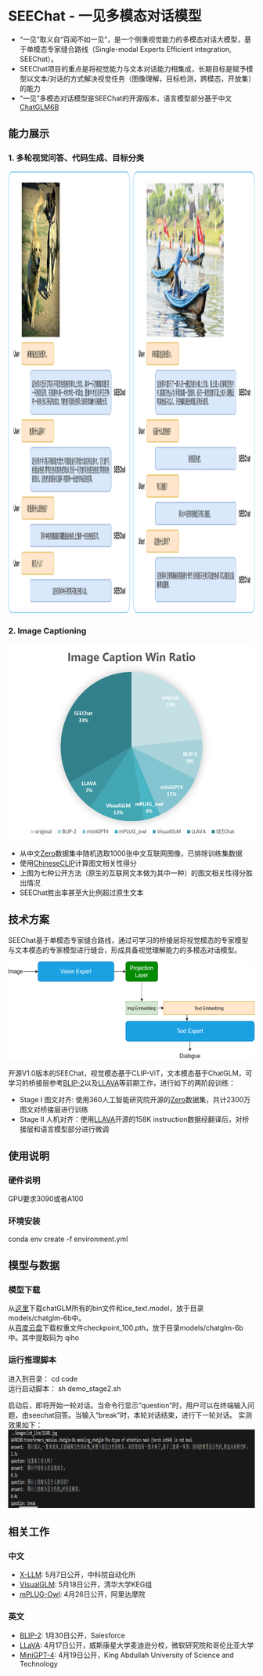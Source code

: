 # SEEChat - 一见多模态对话模型
* “一见”取义自“百闻不如一见”，是一个侧重视觉能力的多模态对话大模型，基于单模态专家缝合路线（Single-modal Experts Efficient integration, SEEChat）。
* SEEChat项目的重点是将视觉能力与文本对话能力相集成，长期目标是赋予模型以文本/对话的方式解决视觉任务（图像理解，目标检测，跨模态，开放集）的能力
* “一见”多模态对话模型是SEEChat的开源版本，语言模型部分基于中文[ChatGLM6B](https://github.com/THUDM/ChatGLM-6B)

## 能力展示
### 1. 多轮视觉问答、代码生成、目标分类
<img src="./doc/img/SEEChat-demo1.png" alt= “SEEChat-demo1” width="800" height="900">

### 2. Image Captioning
<img src="./doc/img/captionwinrate.png" alt= “caption-win-rate” width="530" height="400">

* 从中文[Zero](https://zero.so.com)数据集中随机选取1000张中文互联网图像，已排除训练集数据
* 使用[ChineseCLIP](https://github.com/OFA-Sys/Chinese-CLIP)计算图文相关性得分
* 上图为七种公开方法（原生的互联网文本做为其中一种）的图文相关性得分胜出情况
* SEEChat胜出率甚至大比例超过原生文本

## 技术方案
SEEChat基于单模态专家缝合路线，通过可学习的桥接层将视觉模态的专家模型与文本模态的专家模型进行缝合，形成具备视觉理解能力的多模态对话模型。

<img src="./doc/img/MLLM model structure.png" alt= “MLLMmodel” width="550" height="200">

开源V1.0版本的SEEChat，视觉模态基于CLIP-ViT，文本模态基于ChatGLM，可学习的桥接层参考[BLIP-2](https://arxiv.org/abs/2301.12597)以及[LLAVA](https://llava-vl.github.io/)等前期工作，进行如下的两阶段训练：
* Stage I 图文对齐: 使用360人工智能研究院开源的[Zero](https://zero.so.com)数据集，共计2300万图文对桥接层进行训练
* Stage II 人机对齐：使用[LLAVA](https://llava-vl.github.io/)开源的158K instruction数据经翻译后，对桥接层和语言模型部分进行微调


## 使用说明
### 硬件说明
GPU要求3090或者A100
### 环境安装
conda env create -f environment.yml  

## 模型与数据
### 模型下载
从[这里](https://huggingface.co/THUDM/chatglm-6b/tree/main)下载chatGLM所有的bin文件和ice\_text.model，放于目录models/chatglm-6b中。  
从[百度云盘](https://pan.baidu.com/s/18-_f_O5a-W1dJBWsbpmAGw )下载权重文件checkpoint_100.pth，放于目录models/chatglm-6b中。其中提取码为 qiho 

### 运行推理脚本
进入到目录：
cd code  
运行启动脚本：
sh demo_stage2.sh

启动后，即将开始一轮对话。当命令行显示“question”时，用户可以在终端输入问题，由seechat回答。当输入“break”时，本轮对话结束，进行下一轮对话。
实测效果如下：
<img src="./doc/img/round_dialog.png" alt= “round” width="1650" height="160">


## 相关工作
### 中文
* [X-LLM](https://x-llm.github.io/): 5月7日公开，中科院自动化所
* [VisualGLM](https://github.com/THUDM/VisualGLM-6B): 5月18日公开，清华大学KEG组
* [mPLUG-Owl](https://github.com/X-PLUG/mPLUG-Owl): 4月26日公开，阿里达摩院
### 英文
* [BLIP-2](https://github.com/salesforce/LAVIS): 1月30日公开，Salesforce
* [LLaVA](https://github.com/haotian-liu/LLaVA): 4月17日公开，威斯康星大学麦迪逊分校，微软研究院和哥伦比亚大学
* [MiniGPT-4](https://github.com/Vision-CAIR/MiniGPT-4): 4月19日公开，King Abdullah University of Science and Technology
